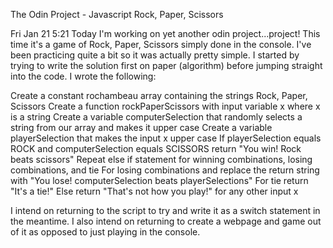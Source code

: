 The Odin Project - Javascript Rock, Paper, Scissors

Fri Jan 21 5:21
Today I'm working on yet another odin project...project! This time it's a game of Rock, Paper, Scissors simply done in the console. I've been practicing quite a bit so it was actually pretty simple. I started by trying to write the solution first on paper (algorithm) before jumping straight into the code. I wrote the following:

Create a constant rochambeau array containing the strings Rock, Paper, Scissors
Create a function rockPaperScissors with input variable x where x is a string
Create a variable computerSelection that randomly selects a string from our array and makes it upper case
Create a variable playerSelection that makes the input x upper case
If playerSelection equals ROCK and computerSelection equals SCISSORS return "You win! Rock beats scissors"
Repeat else if statement for winning combinations, losing combinations, and tie
For losing combinations and replace the return string with "You lose! computerSelection beats playerSelections"
For tie return "It's a tie!"
Else return "That's not how you play!" for any other input x

I intend on returning to the script to try and write it as a switch statement in the meantime. I also intend on returning to create a webpage and game out of it as opposed to just playing in the console. 